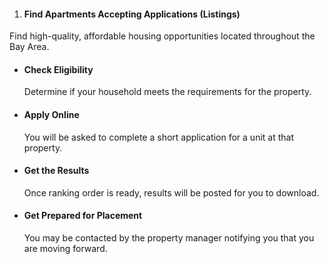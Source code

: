 1. #### Find Apartments Accepting Applications (Listings)

  Find high-quality, affordable housing opportunities located throughout the Bay Area.

* #### Check Eligibility

  Determine if your household meets the requirements for the property.

* #### Apply Online

  You will be asked to complete a short application for a unit at that property.

* #### Get the Results

  Once ranking order is ready, results will be posted for you to download.

* #### Get Prepared for Placement

  You may be contacted by the property manager notifying you that you are moving forward.